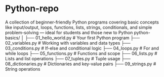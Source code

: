 # Python-repo
A collection of beginner-friendly Python programs covering basic concepts like input/output, loops, functions, lists, strings, conditionals, and simple problem-solving — ideal for students and those new to Python
python-basics/
│
├── 01_hello_world.py           # Your first Python program
├── 02_variables.py             # Working with variables and data types
├── 03_conditions.py            # If-else and conditional logic
├── 04_loops.py                 # For and while loops
├── 05_functions.py             # Functions and scope
├── 06_lists.py                 # Lists and list operations
├── 07_tuples.py                # Tuple usage
├── 08_dictionaries.py          # Dictionaries and key-value pairs
├── 09_strings.py               # String operations
